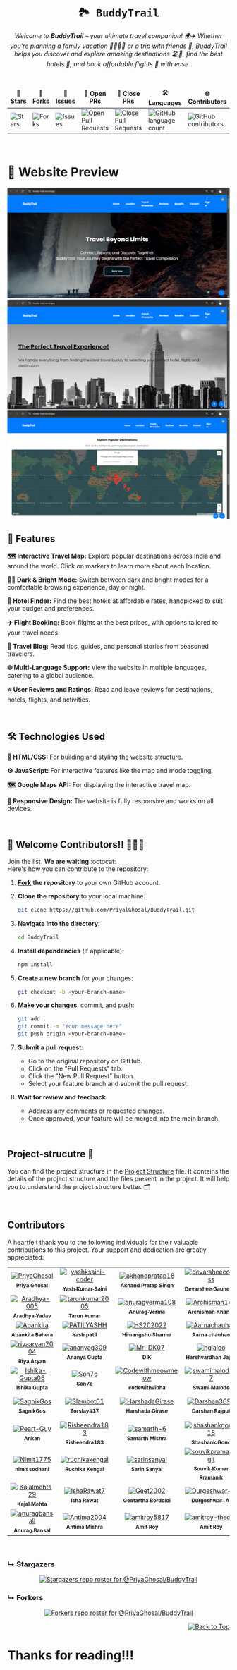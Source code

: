 <div align="center">

# `🏞️ BuddyTrail`

<i>Welcome to **BuddyTrail** – your ultimate travel companion! 🌍✈️ Whether you're planning a family vacation 👨‍👩‍👧‍👦 or a trip with friends 👫, BuddyTrail helps you discover and explore amazing destinations 🏖️🏰, find the best hotels 🏨, and book affordable flights 💺 with ease.
</i>

</div>

<div align = "center">
<br>

<table align="center">
    <thead align="center">
        <tr border: 1px;>
            <td><b>🌟 Stars</b></td>
            <td><b>🍴 Forks</b></td>
            <td><b>🐛 Issues</b></td>
            <td><b>🔔 Open PRs</b></td>
            <td><b>🔕 Close PRs</b></td>
            <td><b>🛠️ Languages</b></td>
            <td><b>🌐 Contributors </b></td>
        </tr>
     </thead>
    <tbody>
         <tr>
            <td><img alt="Stars" src="https://img.shields.io/github/stars/PriyaGhosal/BuddyTrail?style=flat&logo=github"/></td>
            <td><img alt="Forks" src="https://img.shields.io/github/forks/PriyaGhosal/BuddyTrail?style=flat&logo=github"/></td>
            <td><img alt="Issues" src="https://img.shields.io/github/issues/PriyaGhosal/BuddyTrail?style=flat&logo=github"/></td>
            <td><img alt="Open Pull Requests" src="https://img.shields.io/github/issues-pr/PriyaGhosal/BuddyTrail?style=flat&logo=github"/></td>
           <td><img alt="Close Pull Requests" src="https://img.shields.io/github/issues-pr-closed/PriyaGhosal/BuddyTrail?style=flat&color=critical&logo=github"/></td>
           <td><img alt="GitHub language count" src="https://img.shields.io/github/languages/count/PriyaGhosal/BuddyTrail?style=flat&color=critical&logo=github"></td>
           <td><img alt="GitHub contributors" src="https://img.shields.io/github/contributors/PriyaGhosal/BuddyTrail?color=2b9348"></td>
        </tr>
    </tbody>
</table>
</div>
<br>

# 📸 Website Preview

<img src = "https://github.com/neeru24/Connect_icons/blob/main/Screenshot%202024-10-07%20182908.png" alt = "image">
<img src = "https://github.com/neeru24/Connect_icons/blob/main/Screenshot%202024-10-07%20182935.png" alt = "image">
<img src = "https://github.com/neeru24/Connect_icons/blob/main/Screenshot%202024-10-07%20183005.png" alt = "image">

<br>

## 🚀 Features

**🗺️ Interactive Travel Map:** Explore popular destinations across India and around the world. Click on markers to learn more about each location.

**🌙🌞 Dark & Bright Mode:** Switch between dark and bright modes for a comfortable browsing experience, day or night.

**🏨 Hotel Finder:** Find the best hotels at affordable rates, handpicked to suit your budget and preferences.

**✈️ Flight Booking:** Book flights at the best prices, with options tailored to your travel needs.

**📝 Travel Blog:** Read tips, guides, and personal stories from seasoned travelers.

**🌐 Multi-Language Support:** View the website in multiple languages, catering to a global audience.

**⭐ User Reviews and Ratings:** Read and leave reviews for destinations, hotels, flights, and activities.

<br />

## 🛠️ Technologies Used

**📝 HTML/CSS:** For building and styling the website structure.

**⚙️ JavaScript:** For interactive features like the map and mode toggling.

**🗺️ Google Maps API:** For displaying the interactive travel map.

**📱 Responsive Design:** The website is fully responsive and works on all devices.

<br />

## 🎉 Welcome Contributors!! 👨‍💻👋

Join the list. **We are waiting** :octocat:<br />
Here's how you can contribute to the repository:

1. **[Fork](https://github.com/PriyaGhosal/BuddyTrail/fork) the repository** to your own GitHub account.
   
2. **Clone the repository** to your local machine:
   
    ```bash
    git clone https://github.com/PriyalGhosal/BuddyTrail.git
    ```
    
3. **Navigate into the directory**:
   
    ```bash
    cd BuddyTrail
    ```
    
4. **Install dependencies** (if applicable):
   
    ```bash
    npm install
    ```
    
5. **Create a new branch** for your changes:
   
    ```bash
    git checkout -b <your-branch-name>
    ```
    
6. **Make your changes**, commit, and push:
   
    ```bash
    git add .
    git commit -m "Your message here"
    git push origin <your-branch-name>
    ```

7. **Submit a pull request:**
   - Go to the original repository on GitHub.
   - Click on the "Pull Requests" tab.
   - Click the "New Pull Request" button.
   - Select your feature branch and submit the pull request.

8. **Wait for review and feedback.**
   - Address any comments or requested changes.
   - Once approved, your feature will be merged into the main branch.

<br>

## Project-strucutre 📁

You can find the project structure in the [Project Structure](project-structure.md) file. It contains the details of the project structure and the files present in the project. It will help you to understand the project structure better. 🗂️

<br>

## Contributors

A heartfelt thank you to the following individuals for their valuable contributions to this project. Your support and dedication are greatly appreciated:

<!-- readme: contributors -start -->
<table>
	<tbody>
		<tr>
            <td align="center">
                <a href="https://github.com/PriyaGhosal">
                    <img src="https://avatars.githubusercontent.com/u/162816363?v=4" width="100;" alt="PriyaGhosal"/>
                    <br />
                    <sub><b>Priya Ghosal</b></sub>
                </a>
            </td>
            <td align="center">
                <a href="https://github.com/yashksaini-coder">
                    <img src="https://avatars.githubusercontent.com/u/115717039?v=4" width="100;" alt="yashksaini-coder"/>
                    <br />
                    <sub><b>Yash Kumar Saini</b></sub>
                </a>
            </td>
            <td align="center">
                <a href="https://github.com/akhandpratap18">
                    <img src="https://avatars.githubusercontent.com/u/176757208?v=4" width="100;" alt="akhandpratap18"/>
                    <br />
                    <sub><b>Akhand Pratap Singh</b></sub>
                </a>
            </td>
            <td align="center">
                <a href="https://github.com/devarsheecodess">
                    <img src="https://avatars.githubusercontent.com/u/114805934?v=4" width="100;" alt="devarsheecodess"/>
                    <br />
                    <sub><b>Devarshee Gaunekar</b></sub>
                </a>
            </td>
            <td align="center">
                <a href="https://github.com/Bhum-ika">
                    <img src="https://avatars.githubusercontent.com/u/91523494?v=4" width="100;" alt="Bhum-ika"/>
                    <br />
                    <sub><b>Bhumika Sharma</b></sub>
                </a>
            </td>
            <td align="center">
                <a href="https://github.com/rees8">
                    <img src="https://avatars.githubusercontent.com/u/88110289?v=4" width="100;" alt="rees8"/>
                    <br />
                    <sub><b>Rhea</b></sub>
                </a>
            </td>
		</tr>
		<tr>
            <td align="center">
                <a href="https://github.com/Aradhya-005">
                    <img src="https://avatars.githubusercontent.com/u/129872752?v=4" width="100;" alt="Aradhya-005"/>
                    <br />
                    <sub><b>Aradhya  Yadav</b></sub>
                </a>
            </td>
            <td align="center">
                <a href="https://github.com/tarunkumar2005">
                    <img src="https://avatars.githubusercontent.com/u/158801564?v=4" width="100;" alt="tarunkumar2005"/>
                    <br />
                    <sub><b>Tarun kumar</b></sub>
                </a>
            </td>
            <td align="center">
                <a href="https://github.com/anuragverma108">
                    <img src="https://avatars.githubusercontent.com/u/129655645?v=4" width="100;" alt="anuragverma108"/>
                    <br />
                    <sub><b>Anurag Verma</b></sub>
                </a>
            </td>
            <td align="center">
                <a href="https://github.com/Archisman141">
                    <img src="https://avatars.githubusercontent.com/u/121884549?v=4" width="100;" alt="Archisman141"/>
                    <br />
                    <sub><b>Archisman Khanra</b></sub>
                </a>
            </td>
            <td align="center">
                <a href="https://github.com/jvkousthub">
                    <img src="https://avatars.githubusercontent.com/u/162019723?v=4" width="100;" alt="jvkousthub"/>
                    <br />
                    <sub><b>Kousthub J V</b></sub>
                </a>
            </td>
            <td align="center">
                <a href="https://github.com/T-Rahul-prabhu-38">
                    <img src="https://avatars.githubusercontent.com/u/167653990?v=4" width="100;" alt="T-Rahul-prabhu-38"/>
                    <br />
                    <sub><b>Abankita Behera </b></sub>
                </a>
            </td>
		</tr>
		<tr>
            <td align="center">
                <a href="https://github.com/Abankita">
                    <img src="https://avatars.githubusercontent.com/u/138569378?v=4" width="100;" alt="Abankita"/>
                    <br />
                    <sub><b>Abankita Behera </b></sub>
                </a>
            </td>
            <td align="center">
                <a href="https://github.com/PATILYASHH">
                    <img src="https://avatars.githubusercontent.com/u/149749700?v=4" width="100;" alt="PATILYASHH"/>
                    <br />
                    <sub><b>Yash patil</b></sub>
                </a>
            </td>
            <td align="center">
                <a href="https://github.com/HS202022">
                    <img src="https://avatars.githubusercontent.com/u/120270398?v=4" width="100;" alt="HS202022"/>
                    <br />
                    <sub><b>Himangshu Sharma</b></sub>
                </a>
            </td>
            <td align="center">
                <a href="https://github.com/Aarnachauhan">
                    <img src="https://avatars.githubusercontent.com/u/175851904?v=4" width="100;" alt="Aarnachauhan"/>
                    <br />
                    <sub><b>Aarna chauhan</b></sub>
                </a>
            </td>
            <td align="center">
                <a href="https://github.com/poorvikaa08">
                    <img src="https://avatars.githubusercontent.com/u/152640996?v=4" width="100;" alt="poorvikaa08"/>
                    <br />
                    <sub><b>Poorvika</b></sub>
                </a>
            </td>
            <td align="center">
                <a href="https://github.com/Aditi2k5">
                    <img src="https://avatars.githubusercontent.com/u/146500979?v=4" width="100;" alt="Aditi2k5"/>
                    <br />
                    <sub><b>Aditi Prabakaran</b></sub>
                </a>
            </td>
		</tr>
		<tr>
            <td align="center">
                <a href="https://github.com/riyaaryan2004">
                    <img src="https://avatars.githubusercontent.com/u/145834658?v=4" width="100;" alt="riyaaryan2004"/>
                    <br />
                    <sub><b>Riya Aryan</b></sub>
                </a>
            </td>
            <td align="center">
                <a href="https://github.com/ananyag309">
                    <img src="https://avatars.githubusercontent.com/u/145869907?v=4" width="100;" alt="ananyag309"/>
                    <br />
                    <sub><b>Ananya Gupta</b></sub>
                </a>
            </td>
            <td align="center">
                <a href="https://github.com/Mr-DK07">
                    <img src="https://avatars.githubusercontent.com/u/143409270?v=4" width="100;" alt="Mr-DK07"/>
                    <br />
                    <sub><b>D K</b></sub>
                </a>
            </td>
            <td align="center">
                <a href="https://github.com/hgjajoo">
                    <img src="https://avatars.githubusercontent.com/u/63530396?v=4" width="100;" alt="hgjajoo"/>
                    <br />
                    <sub><b>Harshvardhan Jajoo</b></sub>
                </a>
            </td>
            <td align="center">
                <a href="https://github.com/hritika2409">
                    <img src="https://avatars.githubusercontent.com/u/117531823?v=4" width="100;" alt="hritika2409"/>
                    <br />
                    <sub><b>Hritika Sharan</b></sub>
                </a>
            </td>
            <td align="center">
                <a href="https://github.com/Kavish-Paraswar">
                    <img src="https://avatars.githubusercontent.com/u/162621258?v=4" width="100;" alt="Kavish-Paraswar"/>
                    <br />
                    <sub><b>Kavish Paraswar</b></sub>
                </a>
            </td>
		</tr>
		<tr>
            <td align="center">
                <a href="https://github.com/Ishika-Gupta06">
                    <img src="https://avatars.githubusercontent.com/u/118624573?v=4" width="100;" alt="Ishika-Gupta06"/>
                    <br />
                    <sub><b>Ishika Gupta</b></sub>
                </a>
            </td>
            <td align="center">
                <a href="https://github.com/Son7c">
                    <img src="https://avatars.githubusercontent.com/u/177312486?v=4" width="100;" alt="Son7c"/>
                    <br />
                    <sub><b>Son7c</b></sub>
                </a>
            </td>
            <td align="center">
                <a href="https://github.com/Codewithmeowmeow">
                    <img src="https://avatars.githubusercontent.com/u/182342654?v=4" width="100;" alt="Codewithmeowmeow"/>
                    <br />
                    <sub><b>codewithvibha</b></sub>
                </a>
            </td>
            <td align="center">
                <a href="https://github.com/swamimalode07">
                    <img src="https://avatars.githubusercontent.com/u/139348491?v=4" width="100;" alt="swamimalode07"/>
                    <br />
                    <sub><b>Swami Malode</b></sub>
                </a>
            </td>
            <td align="center">
                <a href="https://github.com/sadafhukkeri">
                    <img src="https://avatars.githubusercontent.com/u/157600170?v=4" width="100;" alt="sadafhukkeri"/>
                    <br />
                    <sub><b>sadafhukkeri</b></sub>
                </a>
            </td>
            <td align="center">
                <a href="https://github.com/dwivedishrey">
                    <img src="https://avatars.githubusercontent.com/u/97790062?v=4" width="100;" alt="dwivedishrey"/>
                    <br />
                    <sub><b>dwivedishrey</b></sub>
                </a>
            </td>
		</tr>
		<tr>
            <td align="center">
                <a href="https://github.com/SagnikGos">
                    <img src="https://avatars.githubusercontent.com/u/177692306?v=4" width="100;" alt="SagnikGos"/>
                    <br />
                    <sub><b>SagnikGos</b></sub>
                </a>
            </td>
            <td align="center">
                <a href="https://github.com/Slambot01">
                    <img src="https://avatars.githubusercontent.com/u/145530795?v=4" width="100;" alt="Slambot01"/>
                    <br />
                    <sub><b>Zorslay#17</b></sub>
                </a>
            </td>
            <td align="center">
                <a href="https://github.com/HarshadaGirase">
                    <img src="https://avatars.githubusercontent.com/u/128895955?v=4" width="100;" alt="HarshadaGirase"/>
                    <br />
                    <sub><b>Harshada Girase</b></sub>
                </a>
            </td>
            <td align="center">
                <a href="https://github.com/Darshan3690">
                    <img src="https://avatars.githubusercontent.com/u/177705772?v=4" width="100;" alt="Darshan3690"/>
                    <br />
                    <sub><b>Darshan Rajput </b></sub>
                </a>
            </td>
            <td align="center">
                <a href="https://github.com/Ananya-vastare">
                    <img src="https://avatars.githubusercontent.com/u/116643029?v=4" width="100;" alt="Ananya-vastare"/>
                    <br />
                    <sub><b>Ananya Ravikiran Vastare</b></sub>
                </a>
            </td>
            <td align="center">
                <a href="https://github.com/neeru24">
                    <img src="https://avatars.githubusercontent.com/u/161798182?v=4" width="100;" alt="neeru24"/>
                    <br />
                    <sub><b>Neeru </b></sub>
                </a>
            </td>
		</tr>
		<tr>
            <td align="center">
                <a href="https://github.com/Peart-Guy">
                    <img src="https://avatars.githubusercontent.com/u/179379879?v=4" width="100;" alt="Peart-Guy"/>
                    <br />
                    <sub><b>Ankan</b></sub>
                </a>
            </td>
            <td align="center">
                <a href="https://github.com/Risheendra183">
                    <img src="https://avatars.githubusercontent.com/u/146363721?v=4" width="100;" alt="Risheendra183"/>
                    <br />
                    <sub><b>Risheendra183</b></sub>
                </a>
            </td>
            <td align="center">
                <a href="https://github.com/samarth-6">
                    <img src="https://avatars.githubusercontent.com/u/123616579?v=4" width="100;" alt="samarth-6"/>
                    <br />
                    <sub><b>Samarth Mishra</b></sub>
                </a>
            </td>
            <td align="center">
                <a href="https://github.com/shashankgoud18">
                    <img src="https://avatars.githubusercontent.com/u/142642917?v=4" width="100;" alt="shashankgoud18"/>
                    <br />
                    <sub><b>Shashank Goud</b></sub>
                </a>
            </td>
            <td align="center">
                <a href="https://github.com/ShrishtiSingh26">
                    <img src="https://avatars.githubusercontent.com/u/142707684?v=4" width="100;" alt="ShrishtiSingh26"/>
                    <br />
                    <sub><b>Shrishti</b></sub>
                </a>
            </td>
            <td align="center">
                <a href="https://github.com/Krishnamverma951">
                    <img src="https://avatars.githubusercontent.com/u/166730422?v=4" width="100;" alt="Krishnamverma951"/>
                    <br />
                    <sub><b>Krishnam Verma</b></sub>
                </a>
            </td>
		</tr>
		<tr>
            <td align="center">
                <a href="https://github.com/Nimit1775">
                    <img src="https://avatars.githubusercontent.com/u/74372261?v=4" width="100;" alt="Nimit1775"/>
                    <br />
                    <sub><b>nimit sodhani</b></sub>
                </a>
            </td>
            <td align="center">
                <a href="https://github.com/ruchikakengal">
                    <img src="https://avatars.githubusercontent.com/u/177725578?v=4" width="100;" alt="ruchikakengal"/>
                    <br />
                    <sub><b>Ruchika Kengal</b></sub>
                </a>
            </td>
            <td align="center">
                <a href="https://github.com/sarinsanyal">
                    <img src="https://avatars.githubusercontent.com/u/171278391?v=4" width="100;" alt="sarinsanyal"/>
                    <br />
                    <sub><b>Sarin Sanyal</b></sub>
                </a>
            </td>
            <td align="center">
                <a href="https://github.com/souvikpramanikgit">
                    <img src="https://avatars.githubusercontent.com/u/123581988?v=4" width="100;" alt="souvikpramanikgit"/>
                    <br />
                    <sub><b>Souvik Kumar Pramanik</b></sub>
                </a>
            </td>
            <td align="center">
                <a href="https://github.com/srishti023">
                    <img src="https://avatars.githubusercontent.com/u/137069939?v=4" width="100;" alt="srishti023"/>
                    <br />
                    <sub><b>Srishti Choudhary</b></sub>
                </a>
            </td>
            <td align="center">
                <a href="https://github.com/kushal7201">
                    <img src="https://avatars.githubusercontent.com/u/86069454?v=4" width="100;" alt="kushal7201"/>
                    <br />
                    <sub><b>Kushal Bansal</b></sub>
                </a>
            </td>
		</tr>
		<tr>
            <td align="center">
                <a href="https://github.com/Kajalmehta29">
                    <img src="https://avatars.githubusercontent.com/u/177048363?v=4" width="100;" alt="Kajalmehta29"/>
                    <br />
                    <sub><b>Kajal Mehta</b></sub>
                </a>
            </td>
            <td align="center">
                <a href="https://github.com/IshaRawat7">
                    <img src="https://avatars.githubusercontent.com/u/139321266?v=4" width="100;" alt="IshaRawat7"/>
                    <br />
                    <sub><b>Isha Rawat</b></sub>
                </a>
            </td>
            <td align="center">
                <a href="https://github.com/Geet2002">
                    <img src="https://avatars.githubusercontent.com/u/129830187?v=4" width="100;" alt="Geet2002"/>
                    <br />
                    <sub><b>Geetartha Bordoloi</b></sub>
                </a>
            </td>
            <td align="center">
                <a href="https://github.com/Durgeshwar-AI">
                    <img src="https://avatars.githubusercontent.com/u/150506367?v=4" width="100;" alt="Durgeshwar-AI"/>
                    <br />
                    <sub><b>Durgeshwar-AI</b></sub>
                </a>
            </td>
            <td align="center">
                <a href="https://github.com/RahulScripted">
                    <img src="https://avatars.githubusercontent.com/u/181909739?v=4" width="100;" alt="RahulScripted"/>
                    <br />
                    <sub><b>RahulScripted</b></sub>
                </a>
            </td>
            <td align="center">
                <a href="https://github.com/AsifQamar">
                    <img src="https://avatars.githubusercontent.com/u/93258479?v=4" width="100;" alt="AsifQamar"/>
                    <br />
                    <sub><b>Cyphrr_07 </b></sub>
                </a>
            </td>
		</tr>
		<tr>
            <td align="center">
                <a href="https://github.com/anuragbansall">
                    <img src="https://avatars.githubusercontent.com/u/137208377?v=4" width="100;" alt="anuragbansall"/>
                    <br />
                    <sub><b>Anurag Bansal</b></sub>
                </a>
            </td>
            <td align="center">
                <a href="https://github.com/Antima2004">
                    <img src="https://avatars.githubusercontent.com/u/114092138?v=4" width="100;" alt="Antima2004"/>
                    <br />
                    <sub><b>Antima Mishra</b></sub>
                </a>
            </td>
            <td align="center">
                <a href="https://github.com/amitroy5817">
                    <img src="https://avatars.githubusercontent.com/u/149045974?v=4" width="100;" alt="amitroy5817"/>
                    <br />
                    <sub><b>Amit Roy</b></sub>
                </a>
            </td>
            <td align="center">
                <a href="https://github.com/amitroy-thedev">
                    <img src="https://avatars.githubusercontent.com/u/104709542?v=4" width="100;" alt="amitroy-thedev"/>
                    <br />
                    <sub><b>Amit Roy</b></sub>
                </a>
            </td>
            <td align="center">
                <a href="https://github.com/ahinagangopadhyay">
                    <img src="https://avatars.githubusercontent.com/u/159465464?v=4" width="100;" alt="ahinagangopadhyay"/>
                    <br />
                    <sub><b>Ahina Gangopadhyay</b></sub>
                </a>
            </td>
            <td align="center">
                <a href="https://github.com/Raj-Aditya-27">
                    <img src="https://avatars.githubusercontent.com/u/138434890?v=4" width="100;" alt="Raj-Aditya-27"/>
                    <br />
                    <sub><b>Aditya Raj</b></sub>
                </a>
            </td>
		</tr>
	<tbody>
</table>
<!-- readme: contributors -end -->

<br>

### &#8627; Stargazers

<div align='center'>

[![Stargazers repo roster for @PriyaGhosal/BuddyTrail](https://reporoster.com/stars/PriyaGhosal/BuddyTrail)](https://github.com/PriyaGhosal/BuddyTrail/stargazers)

</div>

### &#8627; Forkers
<div align='center'>

[![Forkers repo roster for @PriyaGhosal/BuddyTrail](https://reporoster.com/forks/PriyaGhosal/BuddyTrail)](https://github.com/PriyaGhosal/BuddyTrail/network/members)

</div>


<div align="right">
    <a href="#top">
        <img src="https://img.shields.io/badge/Back%20to%20Top-000000?style=for-the-badge&logo=github&logoColor=white" alt="Back to Top">
    </a>
</div>

# Thanks for reading!!!